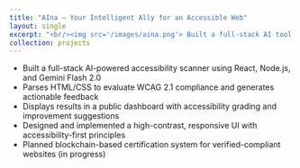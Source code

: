 ```yaml
---
title: "AIna – Your Intelligent Ally for an Accessible Web"
layout: single 
excerpt: "<br/><img src='/images/aina.png'> Built a full-stack AI tool that scans websites for accessibility issues, assigns WCAG-based scores, and provides actionable improvements using Gemini Flash 2.0. Features a public dashboard, accessible UI, and future blockchain support."
collection: projects
---
```


- Built a full-stack AI-powered accessibility scanner using React, Node.js, and Gemini Flash 2.0
- Parses HTML/CSS to evaluate WCAG 2.1 compliance and generates actionable feedback
- Displays results in a public dashboard with accessibility grading and improvement suggestions
- Designed and implemented a high-contrast, responsive UI with accessibility-first principles
- Planned blockchain-based certification system for verified-compliant websites (in progress)
